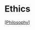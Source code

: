 # Ethics

[[Philosophy]]

[//begin]: # "Autogenerated link references for markdown compatibility"
[Philosophy]: philosophy "Philosophy"
[//end]: # "Autogenerated link references"